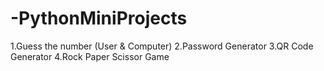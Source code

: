 # -PythonMiniProjects
1.Guess the number (User & Computer)
2.Password Generator
3.QR Code Generator
4.Rock Paper Scissor Game
